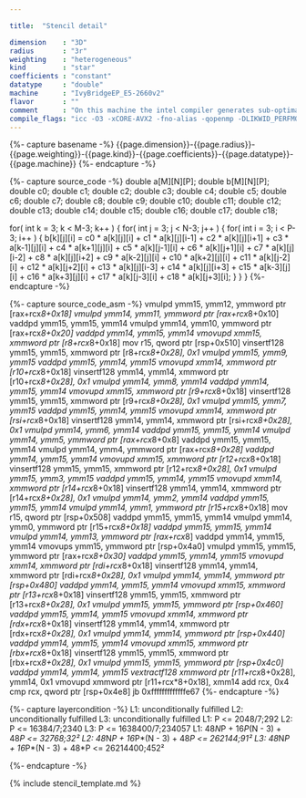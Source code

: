 ```yaml
---

title:  "Stencil detail"

dimension    : "3D"
radius       : "3r"
weighting    : "heterogeneous"
kind         : "star"
coefficients : "constant"
datatype     : "double"
machine      : "IvyBridgeEP_E5-2660v2"
flavor       : ""
comment      : "On this machine the intel compiler generates sub-optimal code with half-wide SIMD instructions. Resulting in worse performance than predicted. To fix this issue the inner loop has to be annotated with `#pragma vector align`. There are separate measurements available with this option enabled."
compile_flags: "icc -O3 -xCORE-AVX2 -fno-alias -qopenmp -DLIKWID_PERFMON -I/mnt/opt/likwid-4.3.2/include -L/mnt/opt/likwid-4.3.2/lib -I./stempel/stempel/headers/ ./stempel/headers/timing.c ./stempel/headers/dummy.c solar_compilable.c -o stencil -llikwid"
---
```


{%- capture basename -%}
{{page.dimension}}-{{page.radius}}-{{page.weighting}}-{{page.kind}}-{{page.coefficients}}-{{page.datatype}}-{{page.machine}}
{%- endcapture -%}

{%- capture source_code -%}
double a[M][N][P];
double b[M][N][P];
double c0;
double c1;
double c2;
double c3;
double c4;
double c5;
double c6;
double c7;
double c8;
double c9;
double c10;
double c11;
double c12;
double c13;
double c14;
double c15;
double c16;
double c17;
double c18;

for( int k = 3; k < M-3; k++ ) {
  for( int j = 3; j < N-3; j++ ) {
    for( int i = 3; i < P-3; i++ ) {
      b[k][j][i] = c0 * a[k][j][i]
        + c1 * a[k][j][i-1] + c2 * a[k][j][i+1]
        + c3 * a[k-1][j][i] + c4 * a[k+1][j][i]
        + c5 * a[k][j-1][i] + c6 * a[k][j+1][i]
        + c7 * a[k][j][i-2] + c8 * a[k][j][i+2]
        + c9 * a[k-2][j][i] + c10 * a[k+2][j][i]
        + c11 * a[k][j-2][i] + c12 * a[k][j+2][i]
        + c13 * a[k][j][i-3] + c14 * a[k][j][i+3]
        + c15 * a[k-3][j][i] + c16 * a[k+3][j][i]
        + c17 * a[k][j-3][i] + c18 * a[k][j+3][i];
    }
  }
}
{%- endcapture -%}

{%- capture source_code_asm -%}
vmulpd ymm15, ymm12, ymmword ptr [rax+rcx*8+0x18]
vmulpd ymm14, ymm11, ymmword ptr [rax+rcx*8+0x10]
vaddpd ymm15, ymm15, ymm14
vmulpd ymm14, ymm10, ymmword ptr [rax+rcx*8+0x20]
vaddpd ymm14, ymm15, ymm14
vmovupd xmm15, xmmword ptr [r8+rcx*8+0x18]
mov r15, qword ptr [rsp+0x510]
vinsertf128 ymm15, ymm15, xmmword ptr [r8+rcx*8+0x28], 0x1
vmulpd ymm15, ymm9, ymm15
vaddpd ymm15, ymm14, ymm15
vmovupd xmm14, xmmword ptr [r10+rcx*8+0x18]
vinsertf128 ymm14, ymm14, xmmword ptr [r10+rcx*8+0x28], 0x1
vmulpd ymm14, ymm8, ymm14
vaddpd ymm14, ymm15, ymm14
vmovupd xmm15, xmmword ptr [r9+rcx*8+0x18]
vinsertf128 ymm15, ymm15, xmmword ptr [r9+rcx*8+0x28], 0x1
vmulpd ymm15, ymm7, ymm15
vaddpd ymm15, ymm14, ymm15
vmovupd xmm14, xmmword ptr [rsi+rcx*8+0x18]
vinsertf128 ymm14, ymm14, xmmword ptr [rsi+rcx*8+0x28], 0x1
vmulpd ymm14, ymm6, ymm14
vaddpd ymm15, ymm15, ymm14
vmulpd ymm14, ymm5, ymmword ptr [rax+rcx*8+0x8]
vaddpd ymm15, ymm15, ymm14
vmulpd ymm14, ymm4, ymmword ptr [rax+rcx*8+0x28]
vaddpd ymm14, ymm15, ymm14
vmovupd xmm15, xmmword ptr [r12+rcx*8+0x18]
vinsertf128 ymm15, ymm15, xmmword ptr [r12+rcx*8+0x28], 0x1
vmulpd ymm15, ymm3, ymm15
vaddpd ymm15, ymm14, ymm15
vmovupd xmm14, xmmword ptr [r14+rcx*8+0x18]
vinsertf128 ymm14, ymm14, xmmword ptr [r14+rcx*8+0x28], 0x1
vmulpd ymm14, ymm2, ymm14
vaddpd ymm15, ymm15, ymm14
vmulpd ymm14, ymm1, ymmword ptr [r15+rcx*8+0x18]
mov r15, qword ptr [rsp+0x508]
vaddpd ymm15, ymm15, ymm14
vmulpd ymm14, ymm0, ymmword ptr [r15+rcx*8+0x18]
vaddpd ymm15, ymm15, ymm14
vmulpd ymm14, ymm13, ymmword ptr [rax+rcx*8]
vaddpd ymm14, ymm15, ymm14
vmovups ymm15, ymmword ptr [rsp+0x4a0]
vmulpd ymm15, ymm15, ymmword ptr [rax+rcx*8+0x30]
vaddpd ymm15, ymm14, ymm15
vmovupd xmm14, xmmword ptr [rdi+rcx*8+0x18]
vinsertf128 ymm14, ymm14, xmmword ptr [rdi+rcx*8+0x28], 0x1
vmulpd ymm14, ymm14, ymmword ptr [rsp+0x480]
vaddpd ymm14, ymm15, ymm14
vmovupd xmm15, xmmword ptr [r13+rcx*8+0x18]
vinsertf128 ymm15, ymm15, xmmword ptr [r13+rcx*8+0x28], 0x1
vmulpd ymm15, ymm15, ymmword ptr [rsp+0x460]
vaddpd ymm15, ymm14, ymm15
vmovupd xmm14, xmmword ptr [rdx+rcx*8+0x18]
vinsertf128 ymm14, ymm14, xmmword ptr [rdx+rcx*8+0x28], 0x1
vmulpd ymm14, ymm14, ymmword ptr [rsp+0x440]
vaddpd ymm14, ymm15, ymm14
vmovupd xmm15, xmmword ptr [rbx+rcx*8+0x18]
vinsertf128 ymm15, ymm15, xmmword ptr [rbx+rcx*8+0x28], 0x1
vmulpd ymm15, ymm15, ymmword ptr [rsp+0x4c0]
vaddpd ymm14, ymm14, ymm15
vextractf128 xmmword ptr [r11+rcx*8+0x28], ymm14, 0x1
vmovupd xmmword ptr [r11+rcx*8+0x18], xmm14
add rcx, 0x4
cmp rcx, qword ptr [rsp+0x4e8]
jb 0xfffffffffffffe67
{%- endcapture -%}

{%- capture layercondition -%}
L1: unconditionally fulfilled
L2: unconditionally fulfilled
L3: unconditionally fulfilled
L1: P <= 2048/7;292
L2: P <= 16384/7;2340
L3: P <= 1638400/7;234057
L1: 48*N*P + 16*P*(N - 3) + 48*P <= 32768;32²
L2: 48*N*P + 16*P*(N - 3) + 48*P <= 262144;91²
L3: 48*N*P + 16*P*(N - 3) + 48*P <= 26214400;452²

{%- endcapture -%}

{% include stencil_template.md %}

